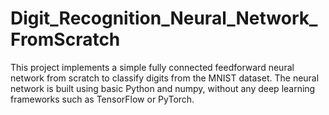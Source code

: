 # Digit_Recognition_Neural_Network_FromScratch
This project implements a simple fully connected feedforward neural network from scratch to classify digits from the MNIST dataset. The neural network is built using basic Python and numpy, without any deep learning frameworks such as TensorFlow or PyTorch.
